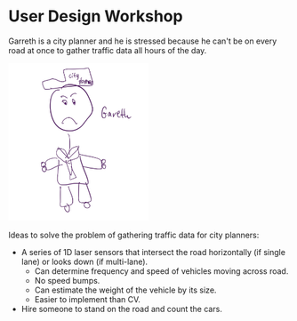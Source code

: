 # User Design Workshop

Garreth is a city planner and he is stressed because he can't be on every road at once to gather traffic data all hours of the day.

<img src="gareth.png" alt="gareth" width="50%">

Ideas to solve the problem of gathering traffic data for city planners:
- A series of 1D laser sensors that intersect the road horizontally (if single lane) or looks down (if multi-lane).
    - Can determine frequency and speed of vehicles moving across road.
    - No speed bumps.
    - Can estimate the weight of the vehicle by its size.
    - Easier to implement than CV.
- Hire someone to stand on the road and count the cars.
